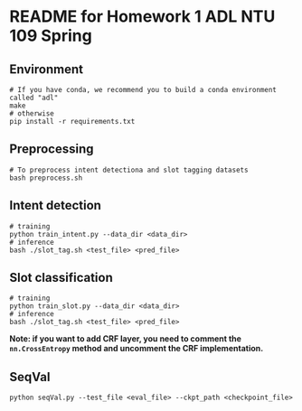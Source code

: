 # README for Homework 1 ADL NTU 109 Spring

## Environment
```shell
# If you have conda, we recommend you to build a conda environment called "adl"
make
# otherwise
pip install -r requirements.txt
```

## Preprocessing
```shell
# To preprocess intent detectiona and slot tagging datasets
bash preprocess.sh
```

## Intent detection
```shell
# training
python train_intent.py --data_dir <data_dir>
# inference
bash ./slot_tag.sh <test_file> <pred_file>
```

## Slot classification
```shell
# training
python train_slot.py --data_dir <data_dir>
# inference
bash ./slot_tag.sh <test_file> <pred_file>
```

**Note: if you want to add CRF layer, you need to comment the `nn.CrossEntropy` method and uncomment the CRF implementation.**

## SeqVal

```shell
python seqVal.py --test_file <eval_file> --ckpt_path <checkpoint_file>
```